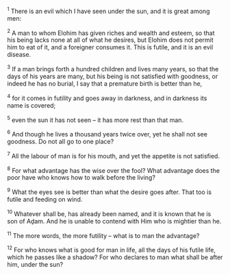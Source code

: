 <sup>1</sup> There is an evil which I have seen under the sun, and it is great among men:

<sup>2</sup> A man to whom Elohim has given riches and wealth and esteem, so that his being lacks none at all of what he desires, but Elohim does not permit him to eat of it, and a foreigner consumes it. This is futile, and it is an evil disease.

<sup>3</sup> If a man brings forth a hundred children and lives many years, so that the days of his years are many, but his being is not satisfied with goodness, or indeed he has no burial, I say that a premature birth is better than he,

<sup>4</sup> for it comes in futility and goes away in darkness, and in darkness its name is covered;

<sup>5</sup> even the sun it has not seen – it has more rest than that man.

<sup>6</sup> And though he lives a thousand years twice over, yet he shall not see goodness. Do not all go to one place?

<sup>7</sup> All the labour of man is for his mouth, and yet the appetite is not satisfied.

<sup>8</sup> For what advantage has the wise over the fool? What advantage does the poor have who knows how to walk before the living?

<sup>9</sup> What the eyes see is better than what the desire goes after. That too is futile and feeding on wind.

<sup>10</sup> Whatever shall be, has already been named, and it is known that he is son of Aḏam. And he is unable to contend with Him who is mightier than he.

<sup>11</sup> The more words, the more futility – what is to man the advantage?

<sup>12</sup> For who knows what is good for man in life, all the days of his futile life, which he passes like a shadow? For who declares to man what shall be after him, under the sun?


